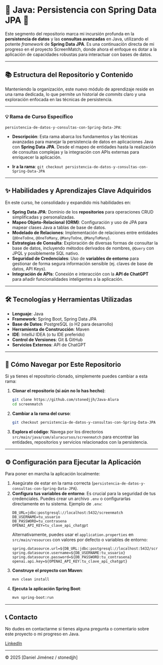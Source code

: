 # 🚀 Java: Persistencia con Spring Data JPA 🚀

Este segmento del repositorio marca mi incursión profunda en la **persistencia de datos** y las **consultas avanzadas** en Java, utilizando el potente *framework* de **Spring Data JPA**. Es una continuación directa de mi progreso en el proyecto ScreenMatch, donde ahora el enfoque es dotar a la aplicación de capacidades robustas para interactuar con bases de datos.

---

## 📚 Estructura del Repositorio y Contenido

Manteniendo la organización, este nuevo módulo de aprendizaje reside en una rama dedicada, lo que permite un historial de *commits* claro y una exploración enfocada en las técnicas de persistencia.

---

### 💡 Rama de Curso Específico

`persistencia-de-datos-y-consultas-con-Spring-Data-JPA`:
* **Descripción**: Esta rama abarca los fundamentos y las técnicas avanzadas para manejar la persistencia de datos en aplicaciones Java con **Spring Data JPA**. Desde el mapeo de entidades hasta la realización de consultas complejas y la integración con APIs externas para enriquecer la aplicación.

* **Ir a la rama**: `git checkout persistencia-de-datos-y-consultas-con-Spring-Data-JPA`

---

## ✨ Habilidades y Aprendizajes Clave Adquiridos

En este curso, he consolidado y expandido mis habilidades en:

* **Spring Data JPA**: Dominio de los **repositorios** para operaciones CRUD simplificadas y personalizadas.
* **Mapeo Objeto-Relacional (ORM)**: Configuración y uso de JPA para mapear clases Java a tablas de base de datos.
* **Modelado de Relaciones**: Implementación de relaciones entre entidades (`@OneToOne`, `@OneToMany`, `@ManyToOne`, `@ManyToMany`).
* **Estrategias de Consulta**: Exploración de diversas formas de consultar la base de datos, incluyendo métodos derivados de nombres, `@Query` con JPQL y posiblemente SQL nativo.
* **Seguridad de Credenciales**: Uso de **variables de entorno** para gestionar de forma segura información sensible (ej. claves de base de datos, API Keys).
* **Integración de APIs**: Conexión e interacción con la **API de ChatGPT** para añadir funcionalidades inteligentes a la aplicación.

---

## 🛠️ Tecnologías y Herramientas Utilizadas

* **Lenguaje**: Java
* **Framework**: Spring Boot, Spring Data JPA
* **Base de Datos**: PostgreSQL (o H2 para desarrollo)
* **Herramienta de Construcción**: Maven
* **IDE**: IntelliJ IDEA (o tu IDE preferido)
* **Control de Versiones**: Git & GitHub
* **Servicios Externos**: API de ChatGPT

---

## 🚀 Cómo Navegar por Este Repositorio

Si ya tienes el repositorio clonado, simplemente puedes cambiar a esta rama:

1.  **Clonar el repositorio (si aún no lo has hecho)**:
    ```bash
    git clone https://github.com/stonedjjh/Java-Alura
    cd screenmatch
    ```
2.  **Cambiar a la rama del curso**:
    ```bash
    git checkout persistencia-de-datos-y-consultas-con-Spring-Data-JPA
    ```
3.  **Explora el código**: Navega por los directorios `src/main/java/com/aluracursos/screenmatch` para encontrar las entidades, repositorios y servicios relacionados con la persistencia.

---

## ⚙️ Configuración para Ejecutar la Aplicación

Para poner en marcha la aplicación localmente:

1.  Asegúrate de estar en la rama correcta (`persistencia-de-datos-y-consultas-con-Spring-Data-JPA`).
2.  **Configura tus variables de entorno**: Es crucial para la seguridad de tus credenciales. Puedes crear un archivo `.env` o configurarlas directamente en tu sistema.
    Ejemplo de `.env`:
    ```
    DB_URL=jdbc:postgresql://localhost:5432/screenmatch
    DB_USERNAME=tu_usuario
    DB_PASSWORD=tu_contrasena
    OPENAI_API_KEY=tu_clave_api_chatgpt
    ```
    Alternativamente, puedes usar el `application.properties` en `src/main/resources` con valores por defecto o variables de entorno:
    ```properties
    spring.datasource.url=${DB_URL:jdbc:postgresql://localhost:5432/screenmatch}
    spring.datasource.username=${DB_USERNAME:tu_usuario}
    spring.datasource.password=${DB_PASSWORD:tu_contrasena}
    openai.api.key=${OPENAI_API_KEY:tu_clave_api_chatgpt}
    ```
3.  **Construye el proyecto con Maven**:
    ```bash
    mvn clean install
    ```
4.  **Ejecuta la aplicación Spring Boot**:
    ```bash
    mvn spring-boot:run
    ```

---

## 📞 Contacto

No dudes en contactarme si tienes alguna pregunta o comentario sobre este proyecto o mi progreso en Java.

[LinkedIn](https://www.linkedin.com/in/daniel-jimenez-88a2a293/)

---
© 2025 [Daniel Jiménez / stonedjjh]